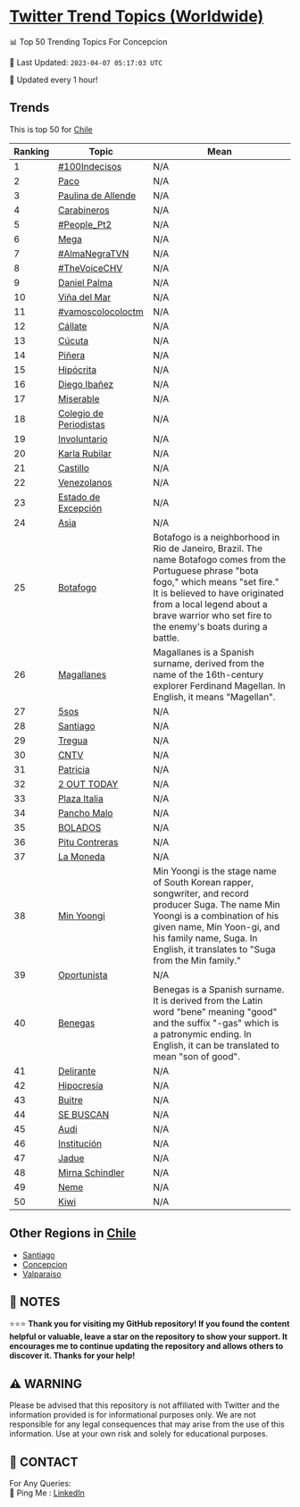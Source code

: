 [Twitter Trend Topics (Worldwide)](https://github.com/ErcinDedeoglu/Twitter-Trend-Topics)
==========


📊 Top 50 Trending Topics For Concepcion

📆 Last Updated: `2023-04-07 05:17:03 UTC`

🔧 Updated every 1 hour!


## Trends

This is top 50 for [Chile](</Chile>)

| Ranking | Topic | Mean |
| ------- | ------------ | ------------ |
| 1 | [#100Indecisos](http://twitter.com/search?q=%23100Indecisos) | N/A |
| 2 | [Paco](http://twitter.com/search?q=Paco) | N/A |
| 3 | [Paulina de Allende](http://twitter.com/search?q=Paulina+de+Allende) | N/A |
| 4 | [Carabineros](http://twitter.com/search?q=Carabineros) | N/A |
| 5 | [#People_Pt2](http://twitter.com/search?q=%23People_Pt2) | N/A |
| 6 | [Mega](http://twitter.com/search?q=Mega) | N/A |
| 7 | [#AlmaNegraTVN](http://twitter.com/search?q=%23AlmaNegraTVN) | N/A |
| 8 | [#TheVoiceCHV](http://twitter.com/search?q=%23TheVoiceCHV) | N/A |
| 9 | [Daniel Palma](http://twitter.com/search?q=Daniel+Palma) | N/A |
| 10 | [Viña del Mar](http://twitter.com/search?q=Vi%c3%b1a+del+Mar) | N/A |
| 11 | [#vamoscolocoloctm](http://twitter.com/search?q=%23vamoscolocoloctm) | N/A |
| 12 | [Cállate](http://twitter.com/search?q=C%c3%a1llate) | N/A |
| 13 | [Cúcuta](http://twitter.com/search?q=C%c3%bacuta) | N/A |
| 14 | [Piñera](http://twitter.com/search?q=Pi%c3%b1era) | N/A |
| 15 | [Hipócrita](http://twitter.com/search?q=Hip%c3%b3crita) | N/A |
| 16 | [Diego Ibañez](http://twitter.com/search?q=Diego+Iba%c3%b1ez) | N/A |
| 17 | [Miserable](http://twitter.com/search?q=Miserable) | N/A |
| 18 | [Colegio de Periodistas](http://twitter.com/search?q=Colegio+de+Periodistas) | N/A |
| 19 | [Involuntario](http://twitter.com/search?q=Involuntario) | N/A |
| 20 | [Karla Rubilar](http://twitter.com/search?q=Karla+Rubilar) | N/A |
| 21 | [Castillo](http://twitter.com/search?q=Castillo) | N/A |
| 22 | [Venezolanos](http://twitter.com/search?q=Venezolanos) | N/A |
| 23 | [Estado de Excepción](http://twitter.com/search?q=Estado+de+Excepci%c3%b3n) | N/A |
| 24 | [Asia](http://twitter.com/search?q=Asia) | N/A |
| 25 | [Botafogo](http://twitter.com/search?q=Botafogo) | Botafogo is a neighborhood in Rio de Janeiro, Brazil. The name Botafogo comes from the Portuguese phrase "bota fogo," which means "set fire." It is believed to have originated from a local legend about a brave warrior who set fire to the enemy's boats during a battle. |
| 26 | [Magallanes](http://twitter.com/search?q=Magallanes) | Magallanes is a Spanish surname, derived from the name of the 16th-century explorer Ferdinand Magellan. In English, it means "Magellan". |
| 27 | [5sos](http://twitter.com/search?q=5sos) | N/A |
| 28 | [Santiago](http://twitter.com/search?q=Santiago) | N/A |
| 29 | [Tregua](http://twitter.com/search?q=Tregua) | N/A |
| 30 | [CNTV](http://twitter.com/search?q=CNTV) | N/A |
| 31 | [Patricia](http://twitter.com/search?q=Patricia) | N/A |
| 32 | [2 OUT TODAY](http://twitter.com/search?q=2+OUT+TODAY) | N/A |
| 33 | [Plaza Italia](http://twitter.com/search?q=Plaza+Italia) | N/A |
| 34 | [Pancho Malo](http://twitter.com/search?q=Pancho+Malo) | N/A |
| 35 | [BOLADOS](http://twitter.com/search?q=BOLADOS) | N/A |
| 36 | [Pitu Contreras](http://twitter.com/search?q=Pitu+Contreras) | N/A |
| 37 | [La Moneda](http://twitter.com/search?q=La+Moneda) | N/A |
| 38 | [Min Yoongi](http://twitter.com/search?q=Min+Yoongi) | Min Yoongi is the stage name of South Korean rapper, songwriter, and record producer Suga. The name Min Yoongi is a combination of his given name, Min Yoon-gi, and his family name, Suga. In English, it translates to "Suga from the Min family." |
| 39 | [Oportunista](http://twitter.com/search?q=Oportunista) | N/A |
| 40 | [Benegas](http://twitter.com/search?q=Benegas) | Benegas is a Spanish surname. It is derived from the Latin word "bene" meaning "good" and the suffix "-gas" which is a patronymic ending. In English, it can be translated to mean "son of good". |
| 41 | [Delirante](http://twitter.com/search?q=Delirante) | N/A |
| 42 | [Hipocresía](http://twitter.com/search?q=Hipocres%c3%ada) | N/A |
| 43 | [Buitre](http://twitter.com/search?q=Buitre) | N/A |
| 44 | [SE BUSCAN](http://twitter.com/search?q=SE+BUSCAN) | N/A |
| 45 | [Audi](http://twitter.com/search?q=Audi) | N/A |
| 46 | [Institución](http://twitter.com/search?q=Instituci%c3%b3n) | N/A |
| 47 | [Jadue](http://twitter.com/search?q=Jadue) | N/A |
| 48 | [Mirna Schindler](http://twitter.com/search?q=Mirna+Schindler) | N/A |
| 49 | [Neme](http://twitter.com/search?q=Neme) | N/A |
| 50 | [Kiwi](http://twitter.com/search?q=Kiwi) | N/A |



## Other Regions in [Chile](</Chile>)

* [Santiago](</Chile/Santiago.md>)
* [Concepcion](</Chile/Concepcion.md>)
* [Valparaiso](</Chile/Valparaiso.md>)



## 📝 NOTES

⭐⭐⭐ **Thank you for visiting my GitHub repository! If you found the content helpful or valuable, leave a star on the repository to show your support. It encourages me to continue updating the repository and allows others to discover it. Thanks for your help!**


## ⚠️ WARNING

Please be advised that this repository is not affiliated with Twitter and the information provided is for informational purposes only. We are not responsible for any legal consequences that may arise from the use of this information. Use at your own risk and solely for educational purposes.


## 📨 CONTACT

 For Any Queries:  
            🏓 Ping Me : [LinkedIn](https://www.linkedin.com/in/ercindedeoglu/)
